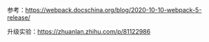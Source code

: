 参考：https://webpack.docschina.org/blog/2020-10-10-webpack-5-release/

升级实验：https://zhuanlan.zhihu.com/p/81122986